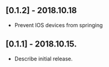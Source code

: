 ## [0.1.2] - 2018.10.18

*   Prevent IOS devices from springing

## [0.1.1] - 2018.10.15.

*   Describe initial release.
